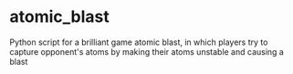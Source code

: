 atomic_blast
============

Python script for a brilliant game atomic blast, in which players try to capture opponent's atoms by making their atoms unstable and causing a blast
